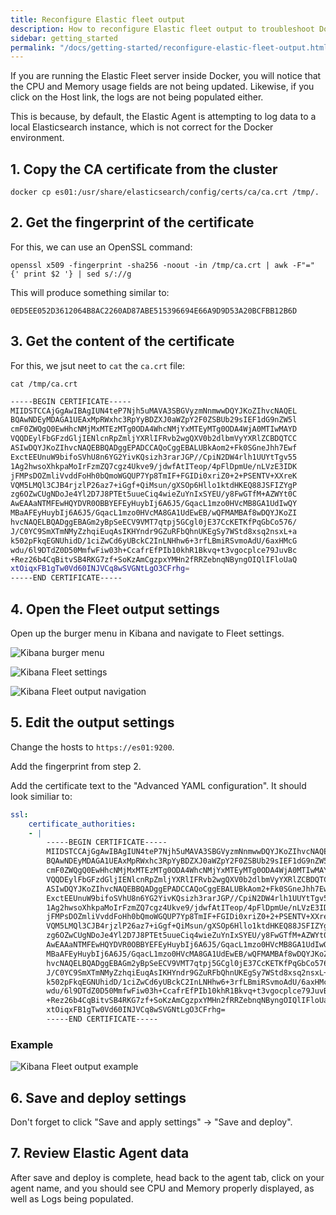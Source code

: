```yaml
---
title: Reconfigure Elastic fleet output
description: How to reconfigure Elastic fleet output to troubleshoot Docker environment.
sidebar: getting_started
permalink: "/docs/getting-started/reconfigure-elastic-fleet-output.html"
---
```


If you are running the Elastic Fleet server inside Docker, you will notice that the CPU and Memory usage fields are not being updated. Likewise, if you click on the Host link, the logs are not being populated either.

This is because, by default, the Elastic Agent is attempting to log data to a local Elasticsearch instance, which is not correct for the Docker environment.

## 1. Copy the CA certificate from the cluster

`docker cp es01:/usr/share/elasticsearch/config/certs/ca/ca.crt /tmp/.`

## 2. Get the fingerprint of the certificate

For this, we can use an OpenSSL command:

`openssl x509 -fingerprint -sha256 -noout -in /tmp/ca.crt | awk -F"=" {' print $2 '} | sed s/://g`

This will produce something similar to:

`0ED5EE052D3612064B8AC2260AD87ABE515396694E66A9D9D53A20BCFBB12B6D`

## 3. Get the content of the certificate

For this, we jsut neet to `cat` the `ca.crt` file:

`cat /tmp/ca.crt`

``` bash
-----BEGIN CERTIFICATE-----
MIIDSTCCAjGgAwIBAgIUN4teP7Njh5uMAVA3SBGVyzmNnmwwDQYJKoZIhvcNAQEL
BQAwNDEyMDAGA1UEAxMpRWxhc3RpYyBDZXJ0aWZpY2F0ZSBUb29sIEF1dG9nZW5l
cmF0ZWQgQ0EwHhcNMjMxMTEzMTg0ODA4WhcNMjYxMTEyMTg0ODA4WjA0MTIwMAYD
VQQDEylFbGFzdGljIENlcnRpZmljYXRlIFRvb2wgQXV0b2dlbmVyYXRlZCBDQTCC
ASIwDQYJKoZIhvcNAQEBBQADggEPADCCAQoCggEBALUBkAom2+Fk0SGneJhh7Ewf
ExctEEUnuW9bifoSVhU8n6YG2YivKQsizh3rarJGP//CpiN2DW4rlh1UUYtTgv55
1Ag2hwsoXhkpaMoIrFzmZQ7cgz4Ukve9/jdwfAtITeop/4pFlDpmUe/nLVzE3IDK
jFMPsDOZmliVvddFoHh0bQmoWGQUP7Yp8TmIF+FGIDi0xriZ0+2+PSENTV+XXreK
VQM5LMQl3CJB4rjzlP26az7+iGgf+QiMsun/gXSOp6Hllo1ktdHKEQ88JSFIZYgP
zg6OZwCUgNDoJe4Yl2D7J8PTEt5uueCiq4wieZuYnIxSYEU/y8FwGTfM+AZWYt0C
AwEAAaNTMFEwHQYDVR0OBBYEFEyHuybIj6A6J5/GqacL1mzo0HVcMB8GA1UdIwQY
MBaAFEyHuybIj6A6J5/GqacL1mzo0HVcMA8GA1UdEwEB/wQFMAMBAf8wDQYJKoZI
hvcNAQELBQADggEBAGm2yBpSeECV9VMT7qtpj5GCgl0jE37CcKETKfPqGbCo576/
J/C0YC9SmXTmNMyZzhqiEuqAsIKHYndr9GZuRFbQhnUKEgSy7WStd8xsq2nsxL+a
k502pFkqEGNUhidD/1ciZwCd6yUBckC2InLNHhw6+3rfLBmiRSvmoAdU/6axHMcG
wdu/6l9DTdZ0D50MmfwFiw03h+CcafrEfPIb10khR1Bkvq+t3vgocplce79JuvBc
+Rez26b4CqBitvSB4RKG7zf+SoKzAmCgzpxYMHn2fRRZebnqNByngOIQlIFloUaQ
xtOiqxFB1gTw0Vd60INJVCq8wSVGNtLgO3CFrhg=
-----END CERTIFICATE-----
```

## 4. Open the Fleet output settings

Open up the burger menu in Kibana and navigate to Fleet settings.

![Kibana burger menu]({{site.baseurl}}/assets/img/docs/kibana-menu-fleet.png)

![Kibana Fleet settings]({{site.baseurl}}/assets/img/docs/kibana-fleet-settings.png)

![Kibana Fleet output navigation]({{site.baseurl}}/assets/img/docs/kibana-fleet-output-nav.png)

## 5. Edit the output settings

Change the hosts to `https://es01:9200`.

Add the fingerprint from step 2.

Add the certificate text to the "Advanced YAML configuration". It should look similiar to:

``` yaml
ssl:
    certificate_authorities:
    - |
        -----BEGIN CERTIFICATE-----
        MIIDSTCCAjGgAwIBAgIUN4teP7Njh5uMAVA3SBGVyzmNnmwwDQYJKoZIhvcNAQEL
        BQAwNDEyMDAGA1UEAxMpRWxhc3RpYyBDZXJ0aWZpY2F0ZSBUb29sIEF1dG9nZW5l
        cmF0ZWQgQ0EwHhcNMjMxMTEzMTg0ODA4WhcNMjYxMTEyMTg0ODA4WjA0MTIwMAYD
        VQQDEylFbGFzdGljIENlcnRpZmljYXRlIFRvb2wgQXV0b2dlbmVyYXRlZCBDQTCC
        ASIwDQYJKoZIhvcNAQEBBQADggEPADCCAQoCggEBALUBkAom2+Fk0SGneJhh7Ewf
        ExctEEUnuW9bifoSVhU8n6YG2YivKQsizh3rarJGP//CpiN2DW4rlh1UUYtTgv55
        1Ag2hwsoXhkpaMoIrFzmZQ7cgz4Ukve9/jdwfAtITeop/4pFlDpmUe/nLVzE3IDK
        jFMPsDOZmliVvddFoHh0bQmoWGQUP7Yp8TmIF+FGIDi0xriZ0+2+PSENTV+XXreK
        VQM5LMQl3CJB4rjzlP26az7+iGgf+QiMsun/gXSOp6Hllo1ktdHKEQ88JSFIZYgP
        zg6OZwCUgNDoJe4Yl2D7J8PTEt5uueCiq4wieZuYnIxSYEU/y8FwGTfM+AZWYt0C
        AwEAAaNTMFEwHQYDVR0OBBYEFEyHuybIj6A6J5/GqacL1mzo0HVcMB8GA1UdIwQY
        MBaAFEyHuybIj6A6J5/GqacL1mzo0HVcMA8GA1UdEwEB/wQFMAMBAf8wDQYJKoZI
        hvcNAQELBQADggEBAGm2yBpSeECV9VMT7qtpj5GCgl0jE37CcKETKfPqGbCo576/
        J/C0YC9SmXTmNMyZzhqiEuqAsIKHYndr9GZuRFbQhnUKEgSy7WStd8xsq2nsxL+a
        k502pFkqEGNUhidD/1ciZwCd6yUBckC2InLNHhw6+3rfLBmiRSvmoAdU/6axHMcG
        wdu/6l9DTdZ0D50MmfwFiw03h+CcafrEfPIb10khR1Bkvq+t3vgocplce79JuvBc
        +Rez26b4CqBitvSB4RKG7zf+SoKzAmCgzpxYMHn2fRRZebnqNByngOIQlIFloUaQ
        xtOiqxFB1gTw0Vd60INJVCq8wSVGNtLgO3CFrhg=
        -----END CERTIFICATE-----
```

### Example

![Kibana Fleet output example]({{site.baseurl}}/assets/img/docs/kibana-fleet-output-settings-example.png)

## 6. Save and deploy settings

Don't forget to click "Save and apply settings" -> "Save and deploy".

## 7. Review Elastic Agent data

After save and deploy is complete, head back to the agent tab, click on your agent name, and you should see CPU and Memory properly displayed, as well as Logs being populated.
